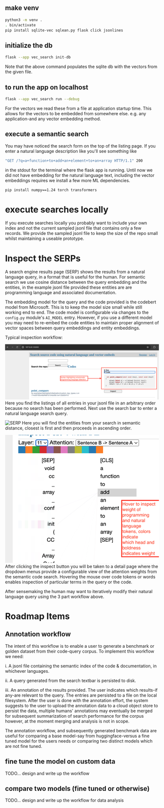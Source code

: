 
## make venv

```bash
python3 -m venv .
. bin/activate
pip install sqlite-vec sqlean.py flask click jsonlines
```

## initialize the db

```bash
flask --app vec_search init-db
```
Note that the above command populates the sqlite db with the vectors
from the given file.

## to run the app on localhost

```bash
flask --app vec_search run --debug
```

For the vectors we read these from a file at application startup time.
This allows for the vectors to be embedded from somewhere else. e.g.
any application-and any vector embedding method.

## execute a semantic search

You may have noticed the search form on the top of the listing page.
If you enter a natural language description like you'll see something like

```bash
"GET /?q=a+function+to+add+an+element+to+an+array HTTP/1.1" 200
```

in the stdout for the terminal where the flask app is running.
Until now we did not have embedding for the natural language text,
including the vector embeddings requires we install a few more ML dependencies.

```bash
pip install numpy==1.24 torch transformers
```

# execute searches locally

If you execute searches locally you probably want to include your own
index and not the current sampled jsonl file that contains only a few records.
We provide the sampled jsonl file to keep the size of the repo small whilst
maintaining a useable prototype.

# Inspect the SERPs

A search engine results page (SERP) shows the results from a natural
language query, in a format that is useful for the human.
For semantic search we use cosine distance between the query embedding
and the entities, in the example jsonl file provided these entities
are are programming language and associated documentation.

The embedding model for the query and the code provided is the codebert
model from Microsoft. This is to keep the model size small while still
working end to end. The code model is configurable via changes to the
 `config.py` module's `AI_MODEL` entry.
However, if you use a different model you may need to re-embed the code
entities to maintain proper alignment of vector spaces between query embeddings
and entity embeddings.

Typical inspection workflow:

![Listings](vec_search/images/listing_landing_page.png)
Here you find the listings of all entries in your jsonl file
in an arbitrary order because no search has been performed.
Next use the search bar to enter a natural language search query.

![SERP](vec_search/images/search_results.png)
Here you will find the entities from your search
in semantic distance, closest is first and then proceeds
in ascending order.

![Inspection](vec_search/images/query_result_inspection.png)
After clicking the inspect button you will be taken to a
detail page where the dropdown menus provide a configurable
view of the attention weights from the semantic code search.
Hovering the mouse over code tokens or words enables inspection
of particular terms in the query or the code.

After sensemaking the human may want to iteratively modify
their natural language query using the 3 part workflow above.

# Roadmap Items

## Annotation workflow

The intent of this workflow is to enable a user to generate a benchmark or
golden dataset from their code-query corpus. To implement this workflow we
need:

i. A jsonl file containing the semantic index of the code & documentation, in
whichever languages.

ii. A query generated from the search textbar is persisted to disk.

iii. An annotation of the results provided.
  The user indicates which results-if any-are relevant to the query.
  The entries are persisted to a file on the local filesystem.
  After the user is done with the annotation effort, the system
  suggests to the user to upload the annotation data to a cloud object
  store to persist the data, multiple humans' annotations may eventually
  be merged for subsequent summarization of search performance for the corpus
  however, at the moment merging and analysis is not in scope.

The annotation workflow, and subsequently generated benchmark data are
useful for comparing a base model-say from huggingface-versus a fine tuned
model for the users needs or comparing two distinct models which are not fine
tuned.

## fine tune the model on custom data

TODO... design and write up the workflow

## compare two models (fine tuned or otherwise)

TODO... design and write up the workflow for data analysis
